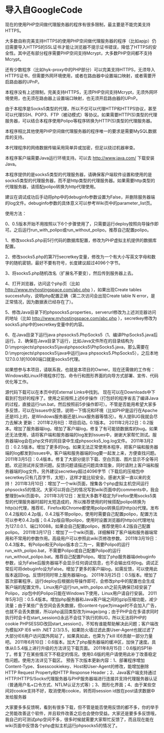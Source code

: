 # 导入自GoogleCode


现在的使用PHP空间做代理服务器的程序有很多限制，最主要是不能完美支持HTTPS。

大多数自称完美支持HTTPS的使用PHP空间做代理服务器的程序（比如apjp）仍旧需要导入HTTPS的SSL证书才能让浏览器不提示证书错误，降低了HTTPS的安全性。其中还有部分程序需要PHP空间支持Mcrypt，大多数PHP空间都不支持Mcrypt。

还有少数程序（比如hyk-proxy中的PHP部分）可以完美支持HTTPS，无须导入HTTPS证书，但需要外网环境使用，或者在路由器中设置端口映射，或者需要开启路由器的UPnP。

本程序没有上述限制，完美支持HTTPS，无须PHP空间支持Mcrypt，无须外网环境使用，也无须在路由器上设置端口映射，也无须开启路由器的UPnP。

由于本程序是Socks5类型的代理，所以不仅可以代理HTTP和HTTPS协议，甚至可以代理SSH、POP3、FTP（被动模式）等协议。如果需要HTTP(S)类型的代理服务器，可以结合本程序使用Polipo等程序转换为HTTP(S)类型的代理服务器。

本程序相比其他使用PHP空间做代理服务器的程序唯一的要求是需要MySQL数据库的支持。

本代理程序的网络数据传输采用简单异或加密，但足以绕过机器审查。

本程序客户端需要Java运行环境支持。可以去 http://www.java.com/ 下载安装Java。

本程序提供的是socks5类型的代理服务器，请确保客户端软件设置和使用的是socks5类型的代理服务器，而不是http类型的代理服务器。如果需要http类型的代理服务器，请搭配polipo转换为http代理使用。

建议在调试成功后手动将php中的debuginfo参数设置为False，并删除服务器端的log文件。debuginfo参数的具体意义可以参考Wiki页中的parameter_list页。

使用方法：

0、0.5版本开始不用按照以下6个步骤使用了，只需要运行deploy按照向导操作即可。之后运行run_with_polipo或run_without_polipo。推荐自己配置polipo。

1、修改socks5.php前5行代码的数据库配置，修改为PHP虚拟主机提供的数据库配置。

2、修改socks5.php的第7行secretkey变量，修改为一个有大小写英文字母和数字的随机密钥，最好不要有符号，长度建议超过4096个字节。

3、将socks5.php随机改名（扩展名不要变），然后传到服务器上去。

4、打开浏览器，访问这个php页（比如 http://www.myhostingspace.com/abc.php ），如果出现Create tables successfully，说明php配置正确（第二次访问会出现Create table N error，是正常情况，因为数据表已经存在了）。

5、修改Java目录下的phpsocks5.properties，serverurl修改为上述浏览器访问的地址（比如 http://www.myhostingspace.com/abc.php ），secretkey修改为socks5.php中的secretkey变量中的内容。

6、在Java目录下运行java phpsocks5.PhpSocks5（1、编译PhpSocks5.java后运行。2、确保在Java目录下运行，比如Java文件所在的目录结构为D:\myprojects\phpsocks5\java\phpsocks5\PhpSocks5.java，那么需要在D:\myprojects\phpsocks5\java中运行java phpsocks5.PhpSocks5），之后本地127.0.0.1的10080端口就是socks5代理。

如果想参与本项目，请联系我，也就是本项目的Owner。现在还需做的工作有：Windows和Linux环境程序打包、命令行和图形界面的向导方式部署、宣传、代码优化等工作。

源代码下载可以在本页中的External Links中找到。
现在可以在Downloads中下载到打包好的程序了。使用之前按照上述6步操作（打包好的程序省去了编译Java的过程，直接运行run.bat，然后按照前5步操作即可）。不管是否能用希望大家多多反馈，可以在Issues中反馈，说明一下情况和环境（比如PHP是运行在Apache还是IIS上的，是Windows服务器还是Linux服务器等情况）。有人提BUG我就会尽力去解决
更新：
2011年2月8日：项目启动。0.1版本。
2011年2月22日：0.2版本。增加了服务器端log，增加了客户端log，修复了有可能锁数据库的bug。如果还无法使用，请将客户端和服务器端的log发到Issues中，谢谢大家帮忙测试。服务器端log会在php文件的同目录中生成phpsocks5_log.log文件。
2011年3月2日：0.2.5版本。增加了更多的log。如果无法正常使用本程序，把客户端和服务器端的log都发到Issues中。客户端和服务器端的log要一起发上来，方便查找问题。
2011年3月5日：0.4版本。修复了大部分提示下载、空白页面、图片显示不全等问题。欢迎测试并反馈问题。反馈问题请描述问题具体现象，同时请附上客户端和服务器端的log文件。另外建议secretkey超过4096字节（下载后的压缩包中secretkey只有几百字节，太短），这样才能比较安全。感谢大家一直以来的支持！
2011年3月10日：增加了一个wiki页面，搜集各个php虚拟主机空间运行phpsocks5的情况。大家可以将自己的情况写到wiki页面中的comments中，我会整理到wiki页面中。
2011年3月12日：发现大多数不稳定为Firefox使用socks5类型的代理服务器时超时太短造成的，所以推荐使用的时候搭配polipo转换为http(s)代理，推荐IE、Firefox和Chrome都使用polipo转换后的http(s)代理。发布0.4.2版和0.4.2p版，0.4.2版不带polipo，使用时需要自己配置polipo，配置方法可以参考0.4.2p版；0.4.2p版自带polipo，使用时设置浏览器的http(s)代理地址为127.0.0.1、端口10088。如果会自己配置polipo，推荐使用0.4.2版自己配置polipo。
2011年3月17日：增加了一个wiki页面，详细解释了客户端和服务器端常用和不常用的参数作用。高级用户可以参照此wiki页修改参数。
2011年3月19日：0.4.3版本。有Polipo和无Polipo版本合二为一，需要Polipo的运行run_with_polipo.bat，不需要Polipo或自己配置Polipo的运行run_without_polipo.bat。推荐自己配置Polipo。增加了php服务器端debuginfo参数，设为False后服务器端不会显示任何调试信息，也不会输出任何log。调试正常后可将debuginfo设为False。增加了更多的客户端log，如需反馈，可以使用此版本返回log。反馈时同时带上服务器端log。
2011年3月25日：0.5版本。增加了首次部署程序，运行deploy后根据向导操作即可，会修改php中的配置也会生成客户端的配置文件。Linux用户运行run_with_polipo.sh之前先确保已经安装了Polipo，zip包中的Polipo只能在Windows下使用，Linux用户请自行安装。
2011年5月3日：0.5.4版本。增加php服务器和Java客户端之间的gzip压缩功能，减少流量；由于某些广告空间会丢失数据，但content-type为image时不会加入广告，也就不会丢失数据，所以php返回类型改为image/png；由于PHP会在多请求同时执行时会卡在start_session()永远不会往下执行的BUG，所以无法将PHP的cookie PHPSESSID改回start_session()，不知有谁能帮助解决此问题；客户端改为模拟XP IE6 with .NET 2/3/3.5，如果防火墙过滤此类User-Agent也就过滤了大部分IE6用户访问国外网站了，如果真如此，也算为了kill IE6贡献一部分力量吧。
2011年6月10日：0.6版本。加大了php服务器端的缓冲区，加快了速度。具体从0.5.4版上进行升级的方法详见下载页面。
2011年8月15日：0.6版的SP1补丁。修复了在某些情况下不稳定的情况。使用0.6版的用户请使用此补丁改善稳定性问题。使用方法详见下载区。
预告下次版本更新内容：1、部署程序增加Content-Type、$sesscookiekey、Host和User-Agent的修改，能增加删除HTTP Request Property和HTTP Response Header；2、Java客户端支持通过HTTP/HTTPS/Socks代理服务器与PHP服务器端进行连接并支持代理服务器认证（普通用户名+口令方式、NTLM认证方式等）；3、图形化界面；4、由于某些空间对cookie支持不好，取消使用cookie，转而将session id放在post请求数据中发给服务器

大家要多多反馈啊，看到有很多下载，但不管是能否使用反馈的都不多，你的举手之劳能改善这个软件，并且软件改善之后也会使你受益。大家还是要多多反馈哦，我自己的可测试php空间不多，很多时候就需要大家帮忙反馈了，而且现在能在wiki页面中反馈各个php虚拟主机运行phpsocks5的情况了。 
